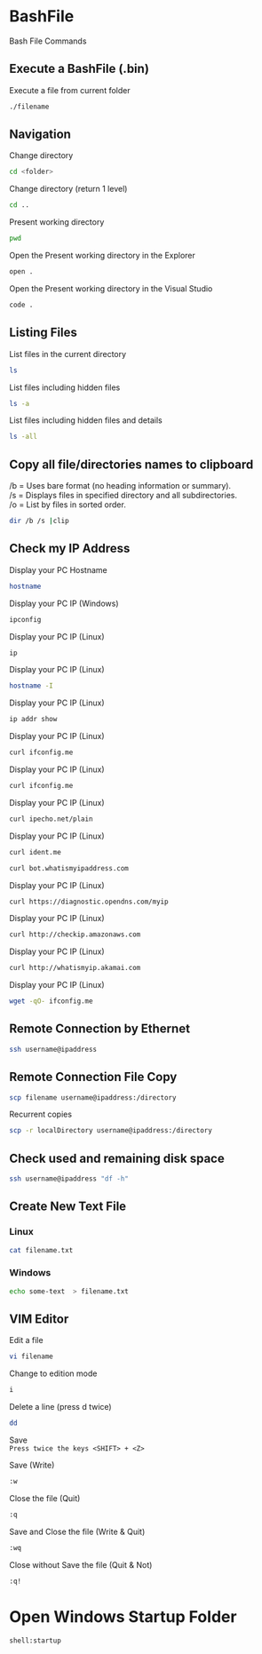# BashFile
Bash File Commands

## Execute a BashFile (.bin)
Execute a file from current folder  
```sh
./filename
```  

## Navigation
Change directory  
```sh
cd <folder>
```  
  
Change directory (return 1 level)  
```sh
cd ..
```  
  
Present working directory  
```sh
pwd
```  

Open the Present working directory in the Explorer  
```sh
open .
```  

Open the Present working directory in the Visual Studio  
```sh
code .
```  


## Listing Files
List files in the current directory  
```sh
ls
```  

List files including hidden files  
```sh
ls -a
```  

List files including hidden files and details  
```sh
ls -all
```  


## Copy all file/directories names to clipboard  
/b = Uses bare format (no heading information or summary).  
/s = Displays files in specified directory and all subdirectories.  
/o = List by files in sorted order.  
```sh
dir /b /s |clip
```  
  
  





## Check my IP Address
Display your PC Hostname  
```sh
hostname
```  

Display your PC IP (Windows)  
```sh
ipconfig
```  

Display your PC IP (Linux)  
```sh
ip
```  

Display your PC IP (Linux)  
```sh
hostname -I
```  

Display your PC IP (Linux)  
```sh
ip addr show
```  

Display your PC IP (Linux)  
```sh
curl ifconfig.me
```  

Display your PC IP (Linux)  
```sh
curl ifconfig.me
```  

Display your PC IP (Linux)  
```sh
curl ipecho.net/plain
```  

Display your PC IP (Linux)  
```sh
curl ident.me
```  

```sh
curl bot.whatismyipaddress.com
```  

Display your PC IP (Linux)  
```sh
curl https://diagnostic.opendns.com/myip
```  

Display your PC IP (Linux)  
```sh
curl http://checkip.amazonaws.com
```  

Display your PC IP (Linux)  
```sh
curl http://whatismyip.akamai.com
```  

Display your PC IP (Linux)  
```sh
wget -qO- ifconfig.me
```  



## Remote Connection by Ethernet  
```sh
ssh username@ipaddress
```  


## Remote Connection File Copy  
```sh
scp filename username@ipaddress:/directory
```  

Recurrent copies  
```sh
scp -r localDirectory username@ipaddress:/directory
```

## Check used and remaining disk space
```sh
ssh username@ipaddress "df -h"
```



## Create New Text File  
### Linux  
```sh
cat filename.txt
```  
  
### Windows  
```sh
echo some-text  > filename.txt
```  




## VIM Editor
Edit a file  
```sh
vi filename
```  

Change to edition mode  
```sh
i
```  

Delete a line  (press d twice)  
```sh
dd
```  

Save  
`Press twice the keys <SHIFT> + <Z>`  

Save (Write)  
```sh
:w
```  

Close the file (Quit)  
```sh
:q
```  

Save and Close the file (Write & Quit)  
```sh
:wq
```  

Close without Save the file (Quit & Not)  
```sh
:q!
```  


# Open Windows Startup Folder  
```sh
shell:startup
```
